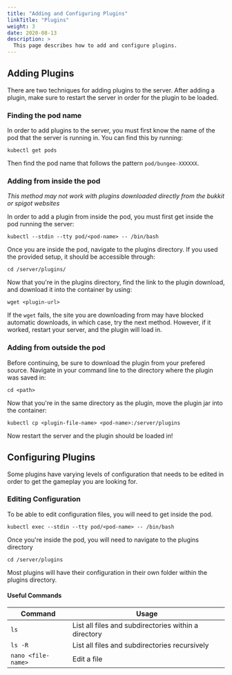 ```yaml
---
title: "Adding and Configuring Plugins"
linkTitle: "Plugins"
weight: 3
date: 2020-08-13
description: >
  This page describes how to add and configure plugins.
---
```

## Adding Plugins
There are two techniques for adding plugins to the server. After adding a plugin, make sure to restart the server in order for the plugin to be loaded.

### Finding the pod name
In order to add plugins to the server, you must first know the name of the pod that the server is running in. You can find this by running:
```
kubectl get pods
```
Then find the pod name that follows the pattern ```pod/bungee-XXXXXX```.

### Adding from inside the pod
*This method may not work with plugins downloaded directly from the bukkit or spigot websites*

In order to add a plugin from inside the pod, you must first get inside the pod running the server:
```
kubectl --stdin --tty pod/<pod-name> -- /bin/bash
```

Once you are inside the pod, navigate to the plugins directory. If you used the provided setup, it should be accessible through:
```
cd /server/plugins/
```

Now that you're in the plugins directory, find the link to the plugin download, and download it into the container by using:
```
wget <plugin-url>
```

If the ```wget``` fails, the site you are downloading from may have blocked automatic downloads, in which case, try the next method. However, if it worked, restart your server, and the plugin will load in.

### Adding from outside the pod
Before continuing, be sure to download the plugin from your prefered source. Navigate in your command line to the directory where the plugin was saved in:
```
cd <path>
```
Now that you're in the same directory as the plugin, move the plugin jar into the container:
```
kubectl cp <plugin-file-name> <pod-name>:/server/plugins
```
Now restart the server and the plugin should be loaded in!

## Configuring Plugins
Some plugins have varying levels of configuration that needs to be edited in order to get the gameplay you are looking for.

### Editing Configuration
To be able to edit configuration files, you will need to get inside the pod.
```
kubectl exec --stdin --tty pod/<pod-name> -- /bin/bash
```

Once you're inside the pod, you will need to navigate to the plugins directory

```
cd /server/plugins
```

Most plugins will have their configuration in their own folder within the plugins directory.

#### Useful Commands
|Command               |Usage                                               |
|----------------------|----------------------------------------------------|
|```ls```              |List all files and subdirectories within a directory|
|```ls -R```           |List all files and subdirectories recursively       |
|```nano <file-name>```|Edit a file                                         |
